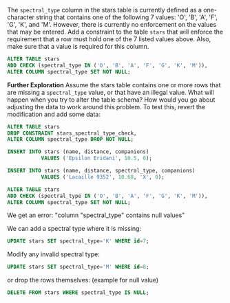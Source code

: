 The `spectral_type` column in the stars table is currently defined as a one-character string that contains one of the following 7 values: 'O', 'B', 'A', 'F', 'G', 'K', and 'M'. However, there is currently no enforcement on the values that may be entered.
Add a constraint to the table `stars` that will enforce the requirement that a row must hold one of the 7 listed values above. Also, make sure that a value is required for this column.

```sql
ALTER TABLE stars
ADD CHECK (spectral_type IN ('O', 'B', 'A', 'F', 'G', 'K', 'M')),
ALTER COLUMN spectral_type SET NOT NULL;
```

**Further Exploration**
Assume the stars table contains one or more rows that are missing a `spectral_type` value, or that have an illegal value. What will happen when you try to alter the table schema? How would you go about adjusting the data to work around this problem. To test this, revert the modification and add some data:
```sql
ALTER TABLE stars
DROP CONSTRAINT stars_spectral_type_check,
ALTER COLUMN spectral_type DROP NOT NULL;

INSERT INTO stars (name, distance, companions)
           VALUES ('Epsilon Eridani', 10.5, 0);

INSERT INTO stars (name, distance, spectral_type, companions)
           VALUES ('Lacaille 9352', 10.68, 'X', 0);

ALTER TABLE stars
ADD CHECK (spectral_type IN ('O', 'B', 'A', 'F', 'G', 'K', 'M')),
ALTER COLUMN spectral_type SET NOT NULL;
```

We get an error: 
"column "spectral_type" contains null values"

We can add a spectral type where it is missing:
```sql
UPDATE stars SET spectral_type='K' WHERE id=7;
```
Modify any invalid spectral type:
```sql
UPDATE stars SET spectral_type='M' WHERE id=8;
```

or drop the rows themselves:
(example for null value)
```sql
DELETE FROM stars WHERE spectral_type IS NULL;
```